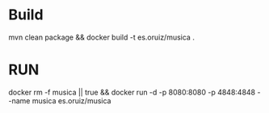 # Build
mvn clean package && docker build -t es.oruiz/musica .

# RUN

docker rm -f musica || true && docker run -d -p 8080:8080 -p 4848:4848 --name musica es.oruiz/musica 